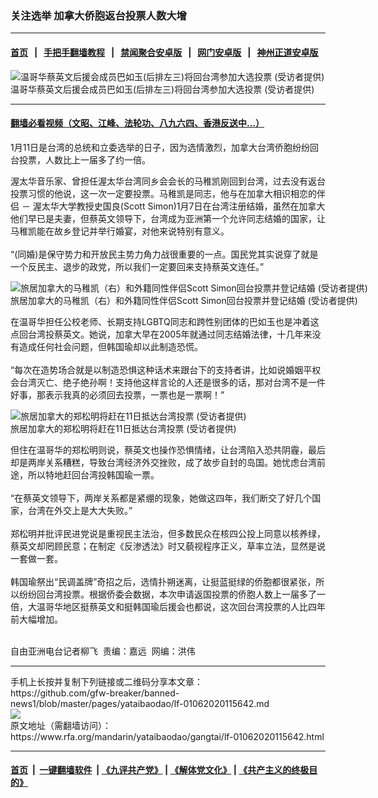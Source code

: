 ### 关注选举   加拿大侨胞返台投票人数大增
------------------------

#### [首页](https://github.com/gfw-breaker/banned-news1/blob/master/README.md) &nbsp;&nbsp;|&nbsp;&nbsp; [手把手翻墙教程](https://github.com/gfw-breaker/guides/wiki) &nbsp;&nbsp;|&nbsp;&nbsp; [禁闻聚合安卓版](https://github.com/gfw-breaker/bn-android) &nbsp;&nbsp;|&nbsp;&nbsp; [网门安卓版](https://github.com/oGate2/oGate) &nbsp;&nbsp;|&nbsp;&nbsp; [神州正道安卓版](https://github.com/SzzdOgate/update) 



<div id="headerimg">
 <img alt="温哥华蔡英文后援会成员巴如玉(后排左三)将回台湾参加大选投票 (受访者提供)" src="https://www.rfa.org/mandarin/yataibaodao/gangtai/lf-01062020115642.html/Pic2.jpg/@@images/76611c78-c93d-46ff-93be-3b6fc6489496.jpeg" title="温哥华蔡英文后援会成员巴如玉(后排左三)将回台湾参加大选投票 (受访者提供)"/>
 <div id="headerimgcontents">
  <div id="headerimgcaption">
   <span>
    温哥华蔡英文后援会成员巴如玉(后排左三)将回台湾参加大选投票 (受访者提供)
   </span>
   <!-- zoomattribute -->
  </div>
  <!-- headerimgcaption -->
 </div>
 <!-- headerimagecontents -->
</div>

<hr/>


#### [翻墙必看视频（文昭、江峰、法轮功、八九六四、香港反送中...）](http://167.172.214.107/home.html)

<div id="storytext">
 <div>
  <div class="slot_header">
  </div>
 </div>
 <p>
  1月11日是台湾的总统和立委选举的日子，因为选情激烈，加拿大台湾侨胞纷纷回台投票，人数比上一届多了约一倍。
 </p>
 <p>
  渥太华音乐家、曾担任渥太华台湾同乡会会长的马稚凯刚回到台湾，过去没有返台投票习惯的他说，这一次一定要投票。马稚凯是同志，他与在加拿大相识相恋的伴侣 － 渥太华大学教授史国良(Scott Simon)1月7日在台湾注册结婚，虽然在加拿大他们早已是夫妻，但蔡英文领导下，台湾成为亚洲第一个允许同志结婚的国家，让马稚凯能在故乡登记并举行婚宴，对他来说特别有意义。
  <br/>
  <br/>
  “(同婚)是保守势力和开放民主势力角力战很重要的一点。国民党其实说穿了就是一个反民主、退步的政党，所以我们一定要回来支持蔡英文连任。”
 </p>
 <p>
  <div class="image-inline captioned" style="width:680px;">
   <div style="width:680px;">
    <img alt="旅居加拿大的马稚凯（右）和外籍同性伴侣Scott Simon回台投票并登记结婚 (受访者提供)" src="https://www.rfa.org/mandarin/yataibaodao/gangtai/lf-01062020115642.html/Pic1.jpg" title="旅居加拿大的马稚凯（右）和外籍同性伴侣Scott Simon回台投票并登记结婚 (受访者提供)"/>
   </div>
   <div class="image-caption">
    <span style="width:680px;">
     旅居加拿大的马稚凯（右）和外籍同性伴侣Scott Simon回台投票并登记结婚 (受访者提供)
    </span>
    <span class="copyright">
    </span>
   </div>
  </div>
 </p>
 <p>
 </p>
 <p>
 </p>
 <p>
  在温哥华担任公校老师、长期支持LGBTQ同志和跨性别团体的巴如玉也是冲着这点回台湾投蔡英文。她说，加拿大早在2005年就通过同志结婚法律，十几年来没有造成任何社会问题，但韩国瑜却以此制造恐慌。
  <br/>
  <br/>
  “每次在造势场合就是以制造恐惧这种话术来跟台下的支持者讲，比如说婚姻平权会台湾灭亡、绝子绝孙啊！支持他这样言论的人还是很多的话，那对台湾不是一件好事，那表示我真的必须回去投票，一票也是一票啊！”
 </p>
 <p>
  <div class="image-inline captioned" style="width:680px;">
   <div style="width:680px;">
    <img alt="旅居加拿大的郑松明将赶在11日抵达台湾投票 (受访者提供)" src="https://www.rfa.org/mandarin/yataibaodao/gangtai/lf-01062020115642.html/Pic3.jpg" title="旅居加拿大的郑松明将赶在11日抵达台湾投票 (受访者提供)"/>
   </div>
   <div class="image-caption">
    <span style="width:680px;">
     旅居加拿大的郑松明将赶在11日抵达台湾投票 (受访者提供)
    </span>
    <span class="copyright">
    </span>
   </div>
  </div>
 </p>
 <p>
  但住在温哥华的郑松明则说，蔡英文也操作恐惧情绪，让台湾陷入恐共阴霾，最后却是两岸关系糟糕，导致台湾经济外交挫败，成了故步自封的岛国。她忧虑台湾前途，所以特地赶回台湾投韩国瑜一票。
  <br/>
  <br/>
  “在蔡英文领导下，两岸关系都是紧绷的现象，她做这四年，我们断交了好几个国家，台湾在外交上是大大失败。”
  <br/>
  <br/>
  郑松明并批评民进党说是重视民主法治，但多数民众在核四公投上同意以核养绿，蔡英文却罔顾民意；在制定《反渗透法》时又藐视程序正义，草率立法，显然是说一套做一套。
  <br/>
  <br/>
  韩国瑜祭出“民调盖牌”奇招之后，选情扑朔迷离，让挺蓝挺绿的侨胞都很紧张，所以纷纷回台湾投票。根据侨委会数据，本次申请返国投票的侨胞人数上一届多了一倍，大温哥华地区挺蔡英文和挺韩国瑜后援会也都说，这次回台湾投票的人比四年前大幅增加。
 </p>
 <p>
  <br/>
  自由亚洲电台记者柳飞  责编：嘉远  网编：洪伟
 </p>
</div>

<hr/>
手机上长按并复制下列链接或二维码分享本文章：<br/>
https://github.com/gfw-breaker/banned-news1/blob/master/pages/yataibaodao/lf-01062020115642.md <br/>
<a href='https://github.com/gfw-breaker/banned-news1/blob/master/pages/yataibaodao/lf-01062020115642.md'><img src='https://github.com/gfw-breaker/banned-news1/blob/master/pages/yataibaodao/lf-01062020115642.md.png'/></a> <br/>
原文地址（需翻墙访问）：https://www.rfa.org/mandarin/yataibaodao/gangtai/lf-01062020115642.html


------------------------
#### [首页](https://github.com/gfw-breaker/banned-news1/blob/master/README.md) &nbsp;|&nbsp; [一键翻墙软件](https://github.com/gfw-breaker/nogfw/blob/master/README.md) &nbsp;| [《九评共产党》](https://github.com/gfw-breaker/9ping.md/blob/master/README.md#九评之一评共产党是什么) | [《解体党文化》](https://github.com/gfw-breaker/jtdwh.md/blob/master/README.md) | [《共产主义的终极目的》](https://github.com/gfw-breaker/gczydzjmd.md/blob/master/README.md)


<img src='http://gfw-breaker.win/banned-news/pages/yataibaodao/lf-01062020115642.md' width='0px' height='0px'/>